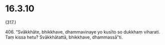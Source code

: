 

# 16.3.10



(317.)

406\. “Svākkhāte, bhikkhave, dhammavinaye yo kusīto so dukkhaṃ viharati. Taṃ kissa hetu? Svākkhātattā, bhikkhave, dhammassā”ti.



